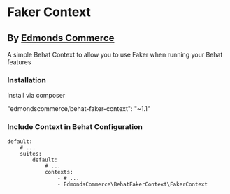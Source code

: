 # Faker Context
## By [Edmonds Commerce](https://www.edmondscommerce.co.uk)

A simple Behat Context to allow you to use Faker when running your Behat features

### Installation

Install via composer

"edmondscommerce/behat-faker-context": "~1.1"


### Include Context in Behat Configuration

```
default:
    # ...
    suites:
        default:
            # ...
            contexts:
                - # ...
                - EdmondsCommerce\BehatFakerContext\FakerContext

```
